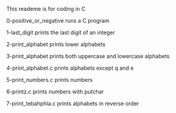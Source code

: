 This reademe is for coding in C

0-positive_or_negative runs a C program

1-last_digit prints the last digit of an integer

2-print_alphabet prints lower alphabets

3-print_alphabet prints both uppercase and lowercase alphabets

4-print_alphabet.c prints alphabets except q and e

5-print_numbers.c prints numbers

6-printz.c prints numbers with putchar

7-print_tebahphla.c prints alphabets in reverse order
